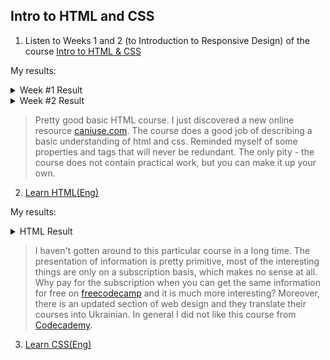 ## Intro to HTML and CSS

1. Listen to Weeks 1 and 2 (to Introduction to Responsive Design) of the course [Intro to HTML & CSS](https://www.coursera.org/learn/html-css-javascript-for-web-developers)

My results:

<details>
    <summary>Week #1 Result</summary>
    <img src="https://github.com/Marionetko/kottans-frontend/blob/main/task_html_css_intro/week-01.jpg">
</details>

<details>
    <summary>Week #2 Result</summary>
    <img src="https://github.com/Marionetko/kottans-frontend/blob/main/task_html_css_intro/week-02.jpg">
</details>

> Pretty good basic HTML course. I just discovered a new online resource [caniuse.com](https://caniuse.com/). The course does a good job of describing a basic understanding of html and css. Reminded myself of some properties and tags that will never be redundant. The only pity - the course does not contain practical work, but you can make it up your own.


2. [Learn HTML(Eng)](https://www.codecademy.com/learn/learn-html)

My results:

<details>
    <summary>HTML Result</summary>
    <img src="https://github.com/Marionetko/kottans-frontend/blob/main/task_html_css_intro/html.jpg">
</details>

>I haven't gotten around to this particular course in a long time. The presentation of information is pretty primitive, most of the interesting things are only on a subscription basis, which makes no sense at all. Why pay for the subscription when you can get the same information for free on [freecodecamp](https://www.freecodecamp.org/) and it is much more interesting? Moreover, there is an updated section of web design and they translate their courses into Ukrainian. In general I did not like this course from [Codecademy](https://www.codecademy.com/learn/learn-html). 

3. [Learn CSS(Eng)](https://www.codecademy.com/learn/learn-css)